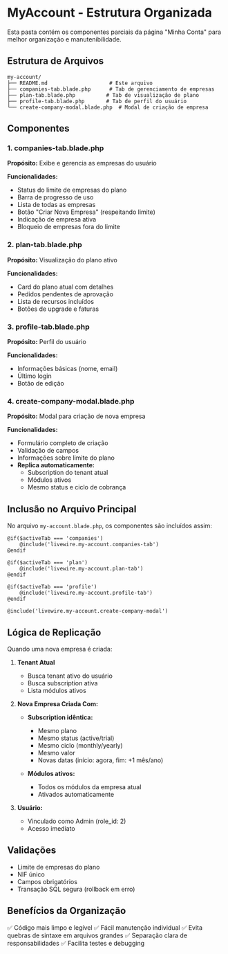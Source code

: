 # MyAccount - Estrutura Organizada

Esta pasta contém os componentes parciais da página "Minha Conta" para melhor organização e manutenibilidade.

## Estrutura de Arquivos

```
my-account/
├── README.md                    # Este arquivo
├── companies-tab.blade.php      # Tab de gerenciamento de empresas
├── plan-tab.blade.php          # Tab de visualização de plano
├── profile-tab.blade.php       # Tab de perfil do usuário
└── create-company-modal.blade.php  # Modal de criação de empresa
```

## Componentes

### 1. companies-tab.blade.php
**Propósito:** Exibe e gerencia as empresas do usuário

**Funcionalidades:**
- Status do limite de empresas do plano
- Barra de progresso de uso
- Lista de todas as empresas
- Botão "Criar Nova Empresa" (respeitando limite)
- Indicação de empresa ativa
- Bloqueio de empresas fora do limite

### 2. plan-tab.blade.php
**Propósito:** Visualização do plano ativo

**Funcionalidades:**
- Card do plano atual com detalhes
- Pedidos pendentes de aprovação
- Lista de recursos incluídos
- Botões de upgrade e faturas

### 3. profile-tab.blade.php
**Propósito:** Perfil do usuário

**Funcionalidades:**
- Informações básicas (nome, email)
- Último login
- Botão de edição

### 4. create-company-modal.blade.php
**Propósito:** Modal para criação de nova empresa

**Funcionalidades:**
- Formulário completo de criação
- Validação de campos
- Informações sobre limite do plano
- **Replica automaticamente:**
  - Subscription do tenant atual
  - Módulos ativos
  - Mesmo status e ciclo de cobrança

## Inclusão no Arquivo Principal

No arquivo `my-account.blade.php`, os componentes são incluídos assim:

```blade
@if($activeTab === 'companies')
    @include('livewire.my-account.companies-tab')
@endif

@if($activeTab === 'plan')
    @include('livewire.my-account.plan-tab')
@endif

@if($activeTab === 'profile')
    @include('livewire.my-account.profile-tab')
@endif

@include('livewire.my-account.create-company-modal')
```

## Lógica de Replicação

Quando uma nova empresa é criada:

1. **Tenant Atual**
   - Busca tenant ativo do usuário
   - Busca subscription ativa
   - Lista módulos ativos

2. **Nova Empresa Criada Com:**
   - **Subscription idêntica:**
     - Mesmo plano
     - Mesmo status (active/trial)
     - Mesmo ciclo (monthly/yearly)
     - Mesmo valor
     - Novas datas (início: agora, fim: +1 mês/ano)
   
   - **Módulos ativos:**
     - Todos os módulos da empresa atual
     - Ativados automaticamente

3. **Usuário:**
   - Vinculado como Admin (role_id: 2)
   - Acesso imediato

## Validações

- Limite de empresas do plano
- NIF único
- Campos obrigatórios
- Transação SQL segura (rollback em erro)

## Benefícios da Organização

✅ Código mais limpo e legível
✅ Fácil manutenção individual
✅ Evita quebras de sintaxe em arquivos grandes
✅ Separação clara de responsabilidades
✅ Facilita testes e debugging
